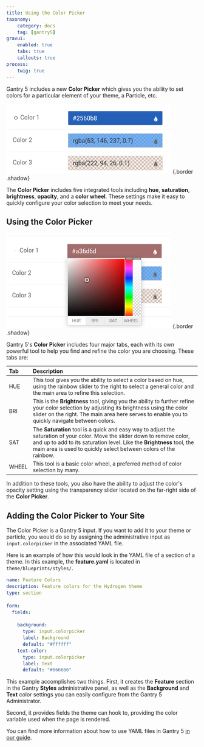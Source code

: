 ```yaml
---
title: Using the Color Picker
taxonomy:
    category: docs
    tag: [gantry5]
gravui:
    enabled: true
    tabs: true
    callouts: true
process:
    twig: true
---
```


Gantry 5 includes a new **Color Picker** which gives you the ability to set colors for a particular element of your theme, a Particle, etc.

![Color Picker](color_picker_2.png) {.border .shadow}

The **Color Picker** includes five integrated tools including **hue**, **saturation**, **brightness**, **opacity**, and a **color wheel**. These settings make it easy to quickly configure your color selection to meet your needs.

## Using the Color Picker

![Color Picker](color_picker_1.png) {.border .shadow}

Gantry 5's **Color Picker** includes four major tabs, each with its own powerful tool to help you find and refine the color you are choosing. These tabs are:

| Tab    | Description                                                                                                                                                                                                                                                               |
| :----- | :-----                                                                                                                                                                                                                                                                    |
| HUE    | This tool gives you the ability to select a color based on hue, using the rainbow slider to the right to select a general color and the main area to refine this selection.                                                                                               |
| BRI    | This is the **Brightness** tool, giving you the ability to further refine your color selection by adjusting its brightness using the color slider on the right. The main area here serves to enable you to quickly navigate between colors.                               |
| SAT    | The **Saturation** tool is a quick and easy way to adjust the saturation of your color. Move the slider down to remove color, and up to add to its saturation level. Like the **Brightness** tool, the main area is used to quickly select between colors of the rainbow. |
| WHEEL  | This tool is a basic color wheel, a preferred method of color selection by many.                                                                                                                                                                                          |

In addition to these tools, you also have the ability to adjust the color's opacity setting using the transparency slider located on the far-right side of the **Color Picker**.

## Adding the Color Picker to Your Site

The Color Picker is a Gantry 5 input. If you want to add it to your theme or particle, you would do so by assigning the administrative input as `input.colorpicker` in the associated YAML file. 

Here is an example of how this would look in the YAML file of a section of a theme. In this example, the **feature.yaml** is located in `theme/blueprints/styles/`.

```yaml
name: Feature Colors
description: Feature colors for the Hydrogen theme
type: section

form:
  fields:

    background:
      type: input.colorpicker
      label: Background
      default: "#ffffff"
    text-color:
      type: input.colorpicker
      label: Text
      default: "#666666"
```

This example accomplishes two things. First, it creates the **Feature** section in the Gantry **Styles** administrative panel, as well as the **Background** and **Text** color settings you can easily configure from the Gantry 5 Administrator.

Second, it provides fields the theme can hook to, providing the color variable used when the page is rendered.

You can find more information about how to use YAML files in Gantry 5 [in our guide](../../advanced/particle-yaml-field-types).